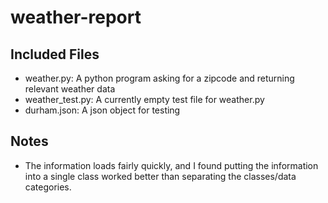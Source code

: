 # weather-report

## Included Files
  - weather.py: A python program asking for a zipcode and returning relevant weather data
  - weather_test.py: A currently empty test file for weather.py
  - durham.json: A json object for testing

## Notes
  - The information loads fairly quickly, and I found putting the information into
  a single class worked better than separating the classes/data categories.
